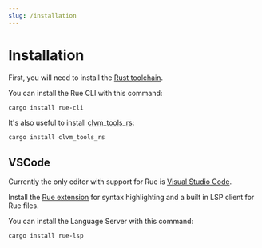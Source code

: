 ```yaml
---
slug: /installation
---
```


# Installation

First, you will need to install the [Rust toolchain](https://rustup.rs).

You can install the Rue CLI with this command:

```bash
cargo install rue-cli
```

It's also useful to install [clvm_tools_rs](https://github.com/Chia-Network/clvm_tools_rs):

```bash
cargo install clvm_tools_rs
```

## VSCode

Currently the only editor with support for Rue is [Visual Studio Code](https://code.visualstudio.com).

Install the [Rue extension](https://example.com) for syntax highlighting and a built in LSP client for Rue files.

You can install the Language Server with this command:

```bash
cargo install rue-lsp
```
